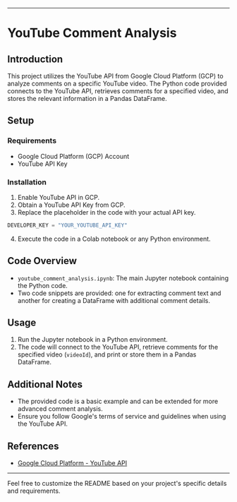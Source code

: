 


---

# YouTube Comment Analysis

## Introduction

This project utilizes the YouTube API from Google Cloud Platform (GCP) to analyze comments on a specific YouTube video. The Python code provided connects to the YouTube API, retrieves comments for a specified video, and stores the relevant information in a Pandas DataFrame.

## Setup

### Requirements

- Google Cloud Platform (GCP) Account
- YouTube API Key

### Installation

1. Enable YouTube API in GCP.
2. Obtain a YouTube API Key from GCP.
3. Replace the placeholder in the code with your actual API key.

```python
DEVELOPER_KEY = "YOUR_YOUTUBE_API_KEY"
```

4. Execute the code in a Colab notebook or any Python environment.

## Code Overview

- `youtube_comment_analysis.ipynb`: The main Jupyter notebook containing the Python code.
- Two code snippets are provided: one for extracting comment text and another for creating a DataFrame with additional comment details.

## Usage

1. Run the Jupyter notebook in a Python environment.
2. The code will connect to the YouTube API, retrieve comments for the specified video (`videoId`), and print or store them in a Pandas DataFrame.

## Additional Notes

- The provided code is a basic example and can be extended for more advanced comment analysis.
- Ensure you follow Google's terms of service and guidelines when using the YouTube API.

## References

- [Google Cloud Platform - YouTube API](https://cloud.google.com/apis/docs/getting-started)

---

Feel free to customize the README based on your project's specific details and requirements.
